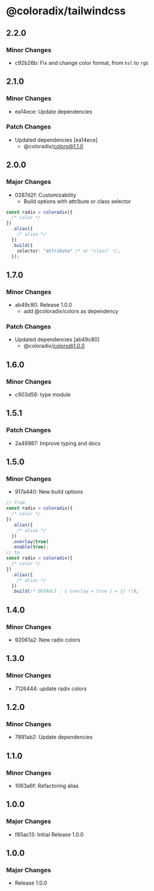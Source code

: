 # @coloradix/tailwindcss

## 2.2.0

### Minor Changes

- c92b26b: Fix and change color format, from `hsl` to `rgb`

## 2.1.0

### Minor Changes

- ea14ece: Update dependencies

### Patch Changes

- Updated dependencies [ea14ece]
  - @coloradix/colors@1.1.0

## 2.0.0

### Major Changes

- 0287d2f: Customizability
  - Build options with attribute or class selector

```typescript
const radix = coloradix({
  /* color */
})
  .alias({
    /* alias */
  })
  .build({
    selector: "attribute" /* or "class" */,
  });
```

## 1.7.0

### Minor Changes

- ab49c80: Release 1.0.0
  - add @coloradix/colors as dependency

### Patch Changes

- Updated dependencies [ab49c80]
  - @coloradix/colors@1.0.0

## 1.6.0

### Minor Changes

- c903d56: type module

## 1.5.1

### Patch Changes

- 2a49987: Improve typing and docs

## 1.5.0

### Minor Changes

- 917a440: New build options

```typescript
// from
const radix = coloradix({
  /* color */
})
  .alias({
    /* alias */
  })
  .overlay(true)
  .enable(true);
// to
const radix = coloradix({
  /* color */
})
  .alias({
    /* alias */
  })
  .build(/* DEFAULT : { overlay = true } = {} */);
```

## 1.4.0

### Minor Changes

- 92061a2: New radix colors

## 1.3.0

### Minor Changes

- 7126444: update radix colors

## 1.2.0

### Minor Changes

- 7891ab2: Update dependencies

## 1.1.0

### Minor Changes

- 1063a6f: Refactoring alias

## 1.0.0

### Major Changes

- f85ac13: Initial Release 1.0.0

## 1.0.0

### Major Changes

- Release 1.0.0
